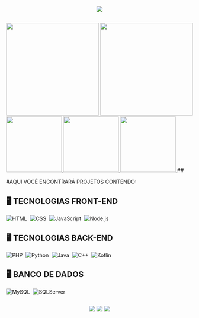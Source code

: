 <div align="center">
<img src="https://readme-typing-svg.herokuapp.com/?lines=Hello%20World!;I%20am%20Mariane%20Souza;I%20am%2018%20years%20old;I%20study%20System%20Development;Welcome%20to%20my%20GitHub&font=Pacifico&center=true&width=650&height=120&color=1fe0bf&vCenter=true&size=45%22">
</div>


##

<div align="center">
  <a href="https://github.com/MarianeBS">
  <img height="250em" src="https://github-readme-stats.vercel.app/api/top-langs/?username=MarianeBS&layout=compact&langs_count=7&theme=dracula"/>
  <img height="250em" src="https://github-readme-stats.vercel.app/api?username=MarianeBS&layout=compact&show_icons=true&theme=Gradiente"/>    
</div>

  <a href="#statistics">
    <img height="150em" src="https://github-readme-stats.vercel.app/api?username=MarianeBS&show_icons=true&theme=dark&include_all_commits=true&count_private=true&icon_color=34b1eb&title_color=34EBC9&text_color=ffffff"/>
  <img height="150em" src="https://github-readme-stats.vercel.app/api/top-langs/?username=MarianeBS&layout=compact&langs_count=7&theme=dark&title_color=34EBC9"/>
  <img height="150em" src="https://github-readme-stats.vercel.app/api/top-langs/?username=MarianeBS&theme=blue-green"/>
      
  </a>
##

#AQUI VOCÊ ENCONTRARÁ PROJETOS CONTENDO:

## 🖥️ TECNOLOGIAS FRONT-END
![HTML](https://img.shields.io/badge/-HTML-05122A?style=flat&logo=HTML5)&nbsp;
![CSS](https://img.shields.io/badge/-CSS-05122A?style=flat&logo=CSS3&logoColor=1572B6)&nbsp;
![JavaScript](https://img.shields.io/badge/-JavaScript-05122A?style=flat&logo=javascript)&nbsp;
![Node.js](https://img.shields.io/badge/-Node.js-05122A?style=flat&logo=node.js)&nbsp;


## 🖥️ TECNOLOGIAS BACK-END
![PHP](https://img.shields.io/badge/-PHP-05122A?style=flat&logo=php&logoSize=amd)&nbsp;
![Python](https://img.shields.io/badge/-Python-05122A?style=flat&logo=Python)&nbsp;
![Java](https://img.shields.io/badge/-Java-05122A?style=flat&logo=oracle)&nbsp;
![C++](https://img.shields.io/badge/-C++-05122A?style=flat&logo=cplusplus)&nbsp;
![Kotlin](https://img.shields.io/badge/-Kotlin-05122A?style=flat&logo=kotlin)&nbsp;


## 🖥️ BANCO DE DADOS
![MySQL](https://img.shields.io/badge/-MySQL-05122A?style=flat&logo=mysql)&nbsp;
![SQLServer](https://img.shields.io/badge/-SQLServer-05122A?style=flat&logo=microsoftsqlserver)&nbsp;


##
  
<div align="center"> 
  <a href="https://discordapp.com/users/Mah_Soul#6475" target="_blank"><img src="https://img.shields.io/badge/Discord-7289DA?style=for-the-badge&logo=discord&logoColor=white&link=https://discordapp.com/users/Mah_Soul#6475" target="_blank"></a> 
  <a href = "mailto:mariane.souza030405@gmail.com"><img src="https://img.shields.io/badge/-Gmail-%23333?style=for-the-badge&logo=gmail&logoColor=white" target="_blank"></a>
  <a href="https://www.linkedin.com/in/marianesouza05" target="_blank"><img src="https://img.shields.io/badge/-LinkedIn-%230077B5?style=for-the-badge&logo=linkedin&logoColor=white" target="_blank"></a> 
</div>

##



